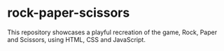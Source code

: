 # rock-paper-scissors
 This repository showcases a playful recreation of the game, Rock, Paper and Scissors, using HTML, CSS and JavaScript.
